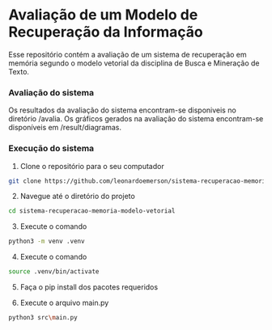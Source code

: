 # Avaliação de um Modelo de Recuperação da Informação

Esse repositório contém a avaliação de um sistema de recuperação em memória segundo o modelo vetorial da disciplina de Busca e Mineração de Texto.

### Avaliação do sistema
Os resultados da avaliação do sistema encontram-se disponiveis no diretório /avalia. Os gráficos gerados na avaliação do sistema encontram-se disponíveis em /result/diagramas.

### Execução do sistema

1. Clone o repositório para o seu computador
```bash
git clone https://github.com/leonardoemerson/sistema-recuperacao-memoria-modelo-vetorial
```

2. Navegue até o diretório do projeto
```bash
cd sistema-recuperacao-memoria-modelo-vetorial
```

3. Execute o comando
```bash
python3 -m venv .venv
```

4. Execute o comando
```bash
source .venv/bin/activate
```

5. Faça o pip install dos pacotes requeridos

6. Execute o arquivo main.py
```bash
python3 src\main.py
```
